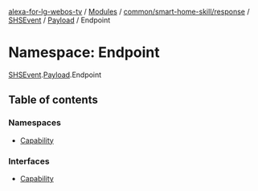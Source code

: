 [alexa-for-lg-webos-tv](../README.md) / [Modules](../modules.md) / [common/smart-home-skill/response](common_smart_home_skill_response.md) / [SHSEvent](common_smart_home_skill_response.SHSEvent.md) / [Payload](common_smart_home_skill_response.SHSEvent.Payload.md) / Endpoint

# Namespace: Endpoint

[SHSEvent](common_smart_home_skill_response.SHSEvent.md).[Payload](common_smart_home_skill_response.SHSEvent.Payload.md).Endpoint

## Table of contents

### Namespaces

- [Capability](common_smart_home_skill_response.SHSEvent.Payload.Endpoint.Capability.md)

### Interfaces

- [Capability](../interfaces/common_smart_home_skill_response.SHSEvent.Payload.Endpoint.Capability-1.md)
